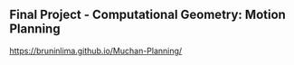 ## Final Project - Computational Geometry: Motion Planning

https://bruninlima.github.io/Muchan-Planning/
